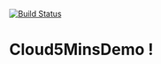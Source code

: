 [![Build Status](https://dev.azure.com/RM338767/Fiap5DVP/_apis/build/status/kduchagaslima.Cloud5MinsDemo?branchName=master)](https://dev.azure.com/RM338767/Fiap5DVP/_build/latest?definitionId=5&branchName=master)

# Cloud5MinsDemo !